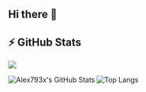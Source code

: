 ## Hi there 👋

## ⚡ GitHub Stats

<picture>
  <source
    srcset="http://test-pink-two-75.vercel.app/api?username=Alex793x&show_icons=true&hide_border=true&theme=dracula"
    media="(prefers-color-scheme: dark)"
  />
  <source
    srcset="https://github-readme-stats.vercel.app/api?username=Alex793x&show_icons=true"
    media="(prefers-color-scheme: light), (prefers-color-scheme: no-preference)"
  />
  <img src="http://test-pink-two-75.vercel.app/api?username=Alex793x&show_icons=true&hide_border=true&theme=dracula" />
</picture>

<img 
  align="left" 
  alt="Alex793x's GitHub Stats" 
  src="http://test-pink-two-75.vercel.app/api?username=Alex793x&show_icons=true&hide_border=true&theme=transparent&" 
/>


![Top Langs](https://github-readme-stats.vercel.app/api/top-langs/?username=Alex793x&langs_count=8)

<!--
**Alex793x/Alex793x** is a ✨ _special_ ✨ repository because its `README.md` (this file) appears on your GitHub profile.

Here are some ideas to get you started:



- 🔭 I’m currently working on ...
- 🌱 I’m currently learning ...
- 👯 I’m looking to collaborate on ...
- 🤔 I’m looking for help with ...
- 💬 Ask me about ...
- 📫 How to reach me: ...
- 😄 Pronouns: ...
- ⚡ Fun fact: ...
-->
